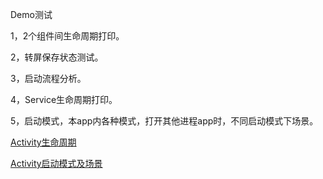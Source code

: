 

Demo测试

1，2个组件间生命周期打印。

2，转屏保存状态测试。

3，启动流程分析。

4，Service生命周期打印。

5，启动模式，本app内各种模式，打开其他进程app时，不同启动模式下场景。

[Activity生命周期](https://www.jianshu.com/p/4ced02b11cf4)

[Activity启动模式及场景](https://www.jianshu.com/p/4ea4530ab847)



